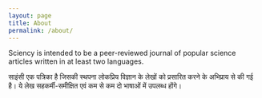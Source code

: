```yaml
---
layout: page
title: About
permalink: /about/
---
```


Sciency is intended to be a peer-reviewed journal of popular science articles written in at least two languages.

साइंसी एक पत्रिका है जिसकी स्थपना लोकप्रिय विज्ञान के लेखों को प्रसारित करने के अभिप्राय से की गई है। ये लेख सहकर्मी-समीक्षित एवं कम से कम दो भाषाओं में उपलब्ध होंगे।
